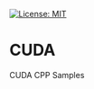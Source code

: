 [![License: MIT](https://img.shields.io/badge/License-MIT-yellow.svg)](https://opensource.org/licenses/MIT)

# CUDA
CUDA CPP Samples
